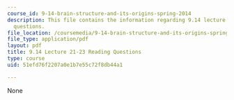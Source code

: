 ```yaml
---
course_id: 9-14-brain-structure-and-its-origins-spring-2014
description: This file contains the information regarding 9.14 lecture 21-23 reading
  questions.
file_location: /coursemedia/9-14-brain-structure-and-its-origins-spring-2014/51efd76f2207a0e1b7e55c72f8db44a1_MIT9_14S14_Lec21-23ReadQue.pdf
file_type: application/pdf
layout: pdf
title: 9.14 Lecture 21-23 Reading Questions
type: course
uid: 51efd76f2207a0e1b7e55c72f8db44a1

---
```

None